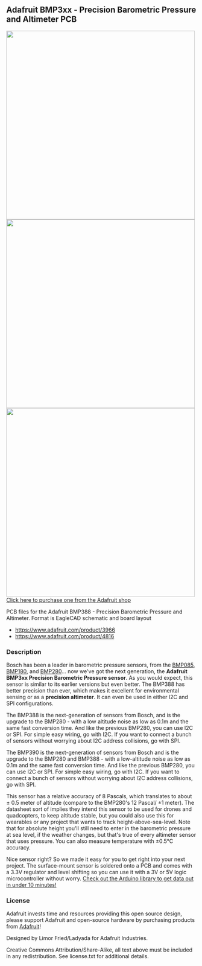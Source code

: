 ## Adafruit BMP3xx - Precision Barometric Pressure and Altimeter PCB

<a href="http://www.adafruit.com/products/3966"><img src="assets/3966-STEMMA.jpg?raw=true" width="500px"><br/>
<a href="http://www.adafruit.com/products/3966"><img src="assets/3966.jpg?raw=true" width="500px"><br/>
<a href="http://www.adafruit.com/products/4816"><img src="assets/4816.jpg?raw=true" width="500px"><br/>
Click here to purchase one from the Adafruit shop</a>

PCB files for the Adafruit BMP388 - Precision Barometric Pressure and Altimeter. Format is EagleCAD schematic and board layout
* https://www.adafruit.com/product/3966
* https://www.adafruit.com/product/4816

### Description

Bosch has been a leader in barometric pressure sensors, from the [BMP085](https://www.adafruit.com/product/1603), [BMP180](https://www.adafruit.com/product/1603), and [BMP280](https://www.adafruit.com/product/2651)... now we've got the next generation, the **Adafruit BMP3xx Precision Barometric Pressure sensor**. As you would expect, this sensor is similar to its earlier versions but even better. The BMP388 has better precision than ever, which makes it excellent for environmental sensing or as a **precision altimeter**. It can even be used in either I2C and SPI configurations.

The BMP388 is the next-generation of sensors from Bosch, and is the upgrade to the BMP280 - with a low altitude noise as low as 0.1m and the same fast conversion time. And like the previous BMP280, you can use I2C or SPI. For simple easy wiring, go with I2C. If you want to connect a bunch of sensors without worrying about I2C address collisions, go with SPI.

The BMP390 is the next-generation of sensors from Bosch and is the upgrade to the BMP280 and BMP388 - with a low-altitude noise as low as 0.1m and the same fast conversion time. And like the previous BMP280, you can use I2C or SPI. For simple easy wiring, go with I2C. If you want to connect a bunch of sensors without worrying about I2C address collisions, go with SPI.

This sensor has a relative accuracy of 8 Pascals, which translates to about ± 0.5 meter of altitude (compare to the BMP280's 12 Pascal/ ±1 meter). The datasheet sort of implies they intend this sensor to be used for drones and quadcopters, to keep altitude stable, but you could also use this for wearables or any project that wants to track height-above-sea-level. Note that for absolute height you'll still need to enter in the barometric pressure at sea level, if the weather changes, but that's true of every altimeter sensor that uses pressure. You can also measure temperature with ±0.5°C accuracy.

Nice sensor right? So we made it easy for you to get right into your next project. The surface-mount sensor is soldered onto a PCB and comes with a 3.3V regulator and level shifting so you can use it with a 3V or 5V logic microcontroller without worry. [Check out the Arduino library to get data out in under 10 minutes!](https://github.com/adafruit/Adafruit_BMP3XX)

### License

Adafruit invests time and resources providing this open source design, please support Adafruit and open-source hardware by purchasing products from [Adafruit](https://www.adafruit.com)!

Designed by Limor Fried/Ladyada for Adafruit Industries.

Creative Commons Attribution/Share-Alike, all text above must be included in any redistribution. See license.txt for additional details.
